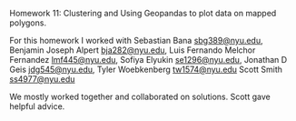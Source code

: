 
Homework 11: Clustering and Using Geopandas to plot data on mapped polygons.

For this homework I worked with
	Sebastian Bana <sbg389@nyu.edu>,
  Benjamin Joseph Alpert <bja282@nyu.edu>,
  Luis Fernando Melchor Fernandez <lmf445@nyu.edu>,
  Sofiya Elyukin <se1296@nyu.edu>,
  Jonathan D Geis <jdg545@nyu.edu>,
  Tyler Woebkenberg <tw1574@nyu.edu>
	Scott Smith <ss4977@nyu.edu>

We mostly worked together and collaborated on solutions.  Scott gave helpful advice.
